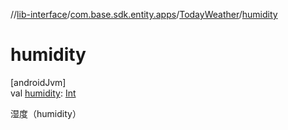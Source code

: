 //[lib-interface](../../../index.md)/[com.base.sdk.entity.apps](../index.md)/[TodayWeather](index.md)/[humidity](humidity.md)

# humidity

[androidJvm]\
val [humidity](humidity.md): [Int](https://kotlinlang.org/api/latest/jvm/stdlib/kotlin/-int/index.html)

湿度（humidity）
